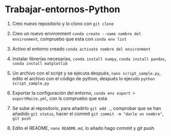 # Trabajar-entornos-Python

1. Creo nuevo repositorio y lo clono con `git clone`  

2. Creo un nuevo environment `conda create --name nombre del environment`, compruebo que esta con `conda env list`  

3. Activo el entorno creado `conda activate nombre del environment`  

4. Instalar librerías necesarias, `conda install numpy`, `conda install pandas`, `conda install matplotlib`  

5. Un archivo con el script y se ejecuta después, `nano script_sample.py`, edito el archivo con el código de python, después lo ejecuto `python script_sample.py`  

6. Exportar la configuración del entorno, `conda env export > exportMaite.yml`, con ls compruebo que esta  

7. Se sube al repositorio, para añadirlo `git add .`, comprobar que se han añadido `git status`, hacer el commit `git commit -m "darle un nombre"`, `git push`  

8. Edito el README, `nano README.md`, lo añado hago commit y git push  


